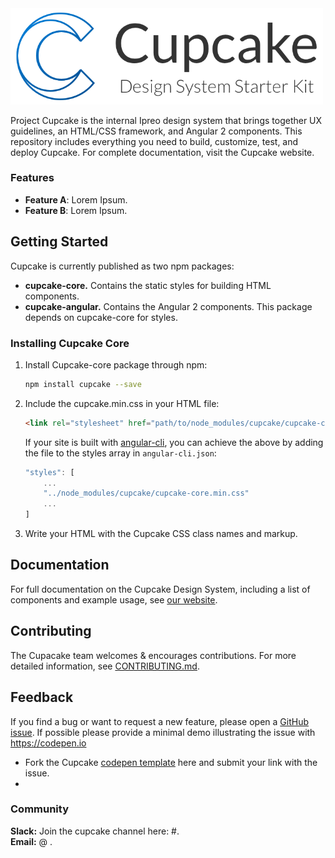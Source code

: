 <img alt="cupcake-logo" src="extra/cupcake-horizontal-logo.png" width="500">

Project Cupcake is the internal Ipreo design system that brings together UX guidelines, an HTML/CSS framework, and Angular 2 components. This repository includes everything you need to build, customize, test, and deploy Cupcake. For complete documentation, visit the Cupcake website.

### Features
* **Feature A**: Lorem Ipsum.
* **Feature B**: Lorem Ipsum.

## Getting Started

Cupcake is currently published as two npm packages:

* __cupcake-core.__ Contains the static styles for building HTML components.
* __cupcake-angular.__ Contains the Angular 2 components. This package depends on cupcake-core for styles.


### Installing Cupcake Core

1. Install Cupcake-core package through npm:
    ```bash
    npm install cupcake --save
    ```

2. Include the cupcake.min.css in your HTML file:
    ```html
    <link rel="stylesheet" href="path/to/node_modules/cupcake/cupcake-core.min.css">
    ```

    If your site is built with [angular-cli](https://github.com/angular/angular-cli), you can achieve the above by adding the file to the styles array in 
    `angular-cli.json`:
    ```js
    "styles": [
        ...
        "../node_modules/cupcake/cupcake-core.min.css"
        ...
    ]
    ```

3. Write your HTML with the Cupcake CSS class names and markup.

## Documentation

For full documentation on the Cupcake Design System, including a list of components and example usage, see [our website](link).

## Contributing

The Cupacake team welcomes & encourages contributions. For more detailed information, see [CONTRIBUTING.md](link).


## Feedback 

If you find a bug or want to request a new feature, please open a [GitHub issue](link).
If possible please provide a minimal demo illustrating the issue with https://codepen.io
- Fork the Cupcake [codepen template](link) here and submit your link with the issue.
- 
### Community
**Slack:** Join the cupcake channel here: #.  
**Email:** @ .  
